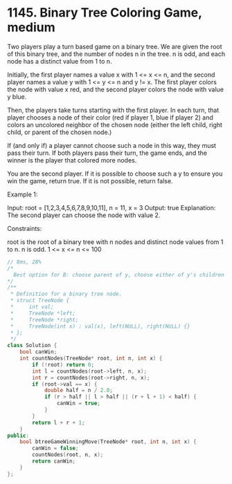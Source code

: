 # 1145. Binary Tree Coloring Game, medium

Two players play a turn based game on a binary tree.  We are given the root of this binary tree, and the number of nodes n in the tree.  n is odd, and each node has a distinct value from 1 to n.

Initially, the first player names a value x with 1 <= x <= n, and the second player names a value y with 1 <= y <= n and y != x.  The first player colors the node with value x red, and the second player colors the node with value y blue.

Then, the players take turns starting with the first player.  In each turn, that player chooses a node of their color (red if player 1, blue if player 2) and colors an uncolored neighbor of the chosen node (either the left child, right child, or parent of the chosen node.)

If (and only if) a player cannot choose such a node in this way, they must pass their turn.  If both players pass their turn, the game ends, and the winner is the player that colored more nodes.

You are the second player.  If it is possible to choose such a y to ensure you win the game, return true.  If it is not possible, return false.

 

Example 1:


Input: root = [1,2,3,4,5,6,7,8,9,10,11], n = 11, x = 3
Output: true
Explanation: The second player can choose the node with value 2.
 

Constraints:

root is the root of a binary tree with n nodes and distinct node values from 1 to n.
n is odd.
1 <= x <= n <= 100

```c++
// 8ms, 28%
/*
  Best option for B: choose parent of y, choose either of y's children
*/
/**
 * Definition for a binary tree node.
 * struct TreeNode {
 *     int val;
 *     TreeNode *left;
 *     TreeNode *right;
 *     TreeNode(int x) : val(x), left(NULL), right(NULL) {}
 * };
 */
class Solution {
    bool canWin;
    int countNodes(TreeNode* root, int n, int x) {
        if (!root) return 0;
        int l = countNodes(root->left, n, x);
        int r = countNodes(root->right, n, x);
        if (root->val == x) {
            double half = n / 2.0;
            if (r > half || l > half || (r + l + 1) < half) {
                canWin = true;
            }
        }
        return l + r + 1;
    }
public:
    bool btreeGameWinningMove(TreeNode* root, int n, int x) {
        canWin = false;
        countNodes(root, n, x);
        return canWin;
    }
};
```